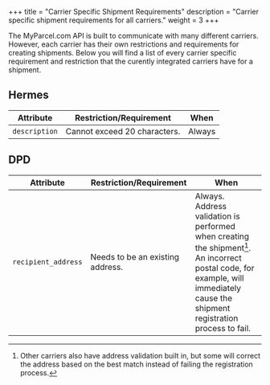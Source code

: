 +++
title = "Carrier Specific Shipment Requirements"
description = "Carrier specific shipment requirements for all carriers."
weight = 3
+++

The MyParcel.com API is built to communicate with many different carriers. 
However, each carrier has their own restrictions and requirements for creating shipments. 
Below you will find a list of every carrier specific requirement and restriction that the curently integrated carriers have for a shipment. 

## Hermes
Attribute                       | Restriction/Requirement           | When       
------------------------------- | --------------------------------- | -----------
`description`                   | Cannot exceed 20 characters.      | Always


## DPD
Attribute                       | Restriction/Requirement           | When       
------------------------------- | --------------------------------- | -----------
`recipient_address`             | Needs to be an existing address.  | Always. Address validation is performed when creating the shipment[^1]. An incorrect postal code, for example, will immediately cause the shipment registration process to fail. 

[^1]: Other carriers also have address validation built in, but some will correct the address based on the best match instead of failing the registration process.
